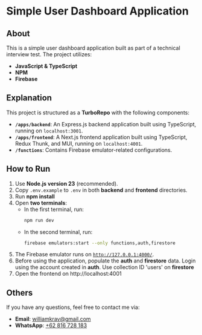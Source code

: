 # Simple User Dashboard Application

## About
This is a simple user dashboard application built as part of a technical interview test. The project utilizes:
- **JavaScript & TypeScript**
- **NPM**
- **Firebase**

## Explanation
This project is structured as a **TurboRepo** with the following components:
- **`/apps/backend`**: An Express.js backend application built using TypeScript, running on `localhost:3001`.
- **`/apps/frontend`**: A Next.js frontend application built using TypeScript, Redux Thunk, and MUI, running on `localhost:4001`.
- **`/functions`**: Contains Firebase emulator-related configurations.

## How to Run
1. Use **Node.js version 23** (recommended).
2. Copy `.env.example` to `.env` in both **backend** and **frontend** directories.
3. Run **npm install**
4. Open **two terminals**:
   - In the first terminal, run:
     ```sh
     npm run dev
     ```
   - In the second terminal, run:
     ```sh
     firebase emulators:start --only functions,auth,firestore
     ```
5. The Firebase emulator runs on [`http://127.0.0.1:4000/`](http://127.0.0.1:4000/).
6. Before using the application, populate the **auth** and **firestore** data. Login using the account created in **auth**. Use collection ID 'users' on **firestore**
7. Open the frontend on http://localhost:4001

## Others
If you have any questions, feel free to contact me via:
- **Email**: [williamkrav@gmail.com](mailto:williamkrav@gmail.com)
- **WhatsApp**: [+62 816 728 183](https://wa.me/62816728183)

